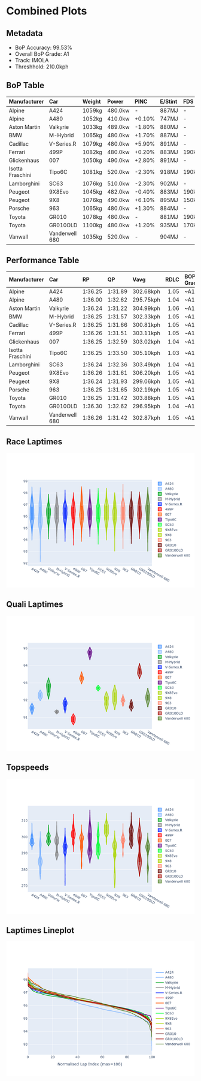 # Combined Plots

## Metadata

- BoP Accuracy: 99.53%
- Overall BoP Grade: A1
- Track: IMOLA
- Threshhold: 210.0kph

## BoP Table
| Manufacturer     | Car            | Weight   | Power   | PINC   | E/Stint   | FDS    |
|:-----------------|:---------------|:---------|:--------|:-------|:----------|:-------|
| Alpine           | A424           | 1059kg   | 480.0kw | -      | 887MJ     | -      |
| Alpine           | A480           | 1052kg   | 410.0kw | +0.10% | 747MJ     | -      |
| Aston Martin     | Valkyrie       | 1033kg   | 489.0kw | -1.80% | 880MJ     | -      |
| BMW              | M-Hybrid       | 1065kg   | 480.0kw | +1.70% | 887MJ     | -      |
| Cadillac         | V-Series.R     | 1079kg   | 480.0kw | +5.90% | 891MJ     | -      |
| Ferrari          | 499P           | 1082kg   | 480.0kw | +0.20% | 883MJ     | 190kph |
| Glickenhaus      | 007            | 1050kg   | 490.0kw | +2.80% | 891MJ     | -      |
| Isotta Fraschini | Tipo6C         | 1081kg   | 520.0kw | -2.30% | 918MJ     | 190kph |
| Lamborghini      | SC63           | 1076kg   | 510.0kw | -2.30% | 902MJ     | -      |
| Peugeot          | 9X8Evo         | 1045kg   | 482.0kw | -0.40% | 883MJ     | 190kph |
| Peugeot          | 9X8            | 1076kg   | 490.0kw | +6.10% | 895MJ     | 150kph |
| Porsche          | 963            | 1065kg   | 480.0kw | +1.30% | 884MJ     | -      |
| Toyota           | GR010          | 1078kg   | 480.0kw | -      | 881MJ     | 190kph |
| Toyota           | GR010OLD       | 1100kg   | 480.0kw | +1.20% | 935MJ     | 170kph |
| Vanwall          | Vanderwell 680 | 1035kg   | 520.0kw | -      | 904MJ     | -      |

## Performance Table
| Manufacturer     | Car            | RP      | QP      | Vavg      |   RDLC | BOP-Grade   | Match   |
|:-----------------|:---------------|:--------|:--------|:----------|-------:|:------------|:--------|
| Alpine           | A424           | 1:36.25 | 1:31.89 | 302.68kph |   1.05 | ~A1         | 99.46%  |
| Alpine           | A480           | 1:36.00 | 1:32.62 | 295.75kph |   1.04 | ~A1         | 98.99%  |
| Aston Martin     | Valkyrie       | 1:36.24 | 1:31.22 | 304.99kph |   1.06 | ~A1         | 100.00% |
| BMW              | M-Hybrid       | 1:36.25 | 1:31.57 | 302.33kph |   1.05 | ~A1         | 100.00% |
| Cadillac         | V-Series.R     | 1:36.25 | 1:31.66 | 300.81kph |   1.05 | ~A1         | 99.96%  |
| Ferrari          | 499P           | 1:36.26 | 1:31.51 | 303.11kph |   1.05 | ~A1         | 99.98%  |
| Glickenhaus      | 007            | 1:36.25 | 1:32.59 | 303.02kph |   1.04 | ~A1         | 97.42%  |
| Isotta Fraschini | Tipo6C         | 1:36.25 | 1:33.50 | 305.10kph |   1.03 | ~A1         | 100.00% |
| Lamborghini      | SC63           | 1:36.24 | 1:32.36 | 303.49kph |   1.04 | ~A1         | 99.52%  |
| Peugeot          | 9X8Evo         | 1:36.26 | 1:31.61 | 306.20kph |   1.05 | ~A1         | 98.74%  |
| Peugeot          | 9X8            | 1:36.24 | 1:31.93 | 299.06kph |   1.05 | ~A1         | 99.96%  |
| Porsche          | 963            | 1:36.25 | 1:31.65 | 302.19kph |   1.05 | ~A1         | 99.89%  |
| Toyota           | GR010          | 1:36.25 | 1:31.42 | 303.88kph |   1.05 | ~A1         | 99.97%  |
| Toyota           | GR010OLD       | 1:36.30 | 1:32.62 | 296.95kph |   1.04 | ~A1         | 100.00% |
| Vanwall          | Vanderwell 680 | 1:36.26 | 1:31.42 | 302.87kph |   1.05 | ~A1         | 99.11%  |

## Race Laptimes
![Race Laptimes](images/race_violin.png)

## Quali Laptimes
![Quali Laptimes](images/quali_violin.png)

## Topspeeds
![Topspeeds](images/topspeed_violin.png)

## Laptimes Lineplot
![Laptimes Lineplot](images/laptime_line.png)

